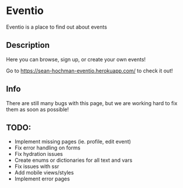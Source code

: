 # Eventio

Eventio is a place to find out about events

## Description

Here you can browse, sign up, or create your own events!

Go to https://sean-hochman-eventio.herokuapp.com/ to check it out!

## Info

There are still many bugs with this page, but we are working hard to fix them as soon as possible!

## TODO:

- Implement missing pages (ie. profile, edit event)
- Fix error handling on forms
- Fix hydration issues
- Create enums or dictionaries for all text and vars
- Fix issues with ssr
- Add mobile views/styles
- Implement error pages
